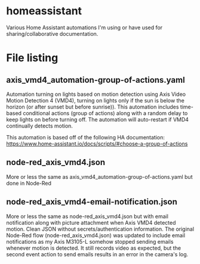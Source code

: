 # homeassistant
Various Home Assistant automations I'm using or have used for sharing/collaborative documentation.

# File listing

## axis_vmd4_automation-group-of-actions.yaml
Automation turning on lights based on motion detection using Axis Video Motion Detection 4 (VMD4), turning on lights only if the sun is below the horizon (or after sunset but before sunrise)). This automation includes time-based conditional actions (group of actions) along with a random delay to keep lights on before turning off. The automation will auto-restart if VMD4 continually detects motion.

This automation is based off of the following HA documentation: https://www.home-assistant.io/docs/scripts/#choose-a-group-of-actions

## node-red_axis_vmd4.json
More or less the same as axis_vmd4_automation-group-of-actions.yaml but done in Node-Red

## node-red_axis_vmd4-email-notification.json
More or less the same as node-red_axis_vmd4.json but with email notification along with picture attachment when Axis VMD4 detected motion. Clean JSON without secrets/authentication information. The original Node-Red flow (node-red_axis_vmd4.json) was updated to include email notifications as my Axis M3105-L somehow stopped sending emails whenever motion is detected. It still records video as expected, but the second event action to send emails results in an error in the camera's log.
